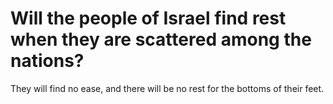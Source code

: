 # Will the people of Israel find rest when they are scattered among the nations?

They will find no ease, and there will be no rest for the bottoms of their feet.
